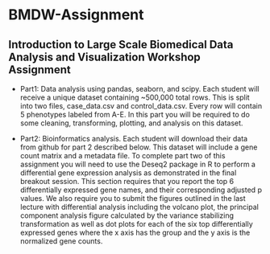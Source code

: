 # BMDW-Assignment

## Introduction to Large Scale Biomedical Data Analysis and Visualization Workshop Assignment
* Part1: Data analysis using pandas, seaborn, and scipy. Each student will receive a unique dataset containing ~500,000 total rows. This is split into two files, case_data.csv and control_data.csv. Every row will contain 5 phenotypes labeled from A-E. In this part you will be required to do some cleaning, transforming, plotting, and analysis on this dataset.

* Part2: Bioinformatics analysis. Each student will download their data from github for part 2 described below. This dataset will include a gene count matrix and a metadata file. To complete part two of this assignment you will need to use the Deseq2 package in R to perform a differential gene expression analysis as demonstrated in the final breakout session. This section requires that you report the top 6 differentially expressed gene names, and their corresponding adjusted p values. We also require you to submit the figures outlined in the last lecture with differential analysis including the volcano plot, the principal component analysis figure calculated by the variance stabilizing transformation as well as dot plots for each of the six top differentially expressed genes where the x axis has the group and the y axis is the normalized gene counts.
